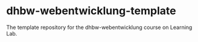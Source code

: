 # dhbw-webentwicklung-template
The template repository for the dhbw-webentwicklung course on Learning Lab.

